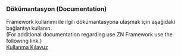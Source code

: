 <h3>Dökümantasyon (Documentation)</h3>

Framework kullanımı ile ilgili dökümantasyona ulaşmak için aşağıdaki bağlantıyı kullanın.<br>
(For additional documentation regarding use ZN Framework use the following link.)<br>
<a href='http://www.zntr.net/Guide/index.html'>Kullanma Kılavuz</a>
